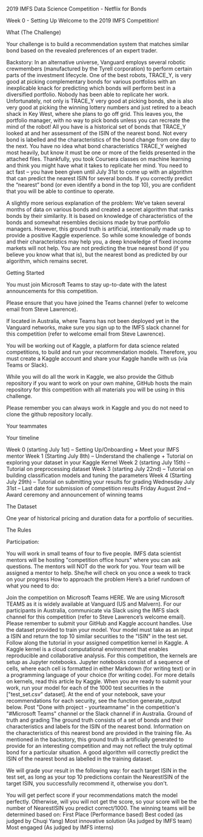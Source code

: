 2019 IMFS Data Science Competition - Netflix for Bonds

Week 0 - Setting Up
Welcome to the 2019 IMFS Competition!

What (The Challenge)

Your challenge is to build a recommendation system that matches similar bond based on the revealed preferences of an expert trader.

Backstory: In an alternative universe, Vanguard employs several robotic crewmembers (manufactured by the Tyrell corporation) to perform certain parts of the investment lifecycle. One of the best robots, TRACE_Y, is very good at picking complementary bonds for various portfolios with an inexplicable knack for predicting which bonds will perform best in a diversified portfolio. Nobody has been able to replicate her work. Unfortunately, not only is TRACE_Y very good at picking bonds, she is also very good at picking the winning lottery numbers and just retired to a beach shack in Key West, where she plans to go off grid. This leaves you, the portfolio manager, with no way to pick bonds unless you can recreate the mind of the robot! All you have is a historical set of bonds that TRACE_Y looked at and her assessment of the ISIN of the nearest bond. Not every bond is labelled and the characteristics of the bond change from one day to the next. You have no idea what bond characteristics TRACE_Y weighed most heavily, but know it must be one or more of the fields presented in the attached files. Thankfully, you took Coursera classes on machine learning and think you might have what it takes to replicate her mind. You need to act fast – you have been given until July 31st to come up with an algorithm that can predict the nearest ISIN for several bonds. If you correctly predict the “nearest” bond (or even identify a bond in the top 10), you are confident that you will be able to continue to operate.

A slightly more serious explanation of the problem: We’ve taken several months of data on various bonds and created a secret algorithm that ranks bonds by their similarity. It is based on knowledge of characteristics of the bonds and somewhat resembles decisions made by true portfolio managers. However, this ground truth is artificial, intentionally made up to provide a positive Kaggle experience. So while some knowledge of bonds and their characteristics may help you, a deep knowledge of fixed income markets will not help. You are not predicting the true nearest bond (if you believe you know what that is), but the nearest bond as predicted by our algorithm, which remains secret.

Getting Started

You must join Microsoft Teams to stay up-to-date with the latest announcements for this competition.

Please ensure that you have joined the Teams channel (refer to welcome email from Steve Lawrence).

If located in Australia, where Teams has not been deployed yet in the Vanguard networks, make sure you sign up to the IMFS slack channel for this competition (refer to welcome email from Steve Lawrence).

You will be working out of Kaggle, a platform for data science related competitions, to build and run your recommendation models. Therefore, you must create a Kaggle account and share your Kaggle handle with us (via Teams or Slack).

While you will do all the work in Kaggle, we also provide the Github repository if you want to work on your own mahine, GitHub hosts the main repository for this competition with all materials you will be using in this challenge.

Please remember you can always work in Kaggle and you do not need to clone the github repository locally.

Your teammates



Your timeline

Week 0 (starting July 1st) – Setting Up/Onboarding + Meet your IMFS mentor
Week 1 (Starting July 8th) – Understand the challenge + Tutorial on exploring your dataset in your Kaggle Kernel
Week 2 (starting July 15th) – Tutorial on preprocessing dataset
Week 3 (starting July 22nd) – Tutorial on building classification models and tuning the parameters
Week 4 (Starting July 29th) – Tutorial on submitting your results for grading
Wednesday July 31st – Last date for submission of competition results
Friday August 2nd – Award ceremony and announcement of winning teams

The Dataset

One year of historical pricing and duration data for a portfolio of securities.

The Rules

Participation:

You will work in small teams of four to five people.
IMFS data scientist mentors will be hosting "competition office hours" where you can ask questions. The mentors will NOT do the work for you.
Your team will be assigned a mentor to help. She/he will check on you once a week to track on your progress
How to approach the problem
Here’s a brief rundown of what you need to do:

Join the competition on Microsoft Teams HERE. We are using Microsoft TEAMS as it is widely available at Vanguard (US and Malvern). For our participants in Australia, communicate via Slack using the IMFS slack channel for this competition (refer to Steve Lawrence’s welcome email). Please remember to submit your GitHub and Kaggle account handles.
Use the dataset provided to train your model. Your model must take as an input a ISIN and return the top 10 similar securities to the "ISIN" in the test set.
Follow along the tutorial in your assigned competition kernel in Kaggle. A Kaggle kernel is a cloud computational environment that enables reproducible and collaborative analysis. For this competition, the kernels are setup as Jupyter notebooks. Jupyter notebooks consist of a sequence of cells, where each cell is formatted in either Markdown (for writing text) or in a programming language of your choice (for writing code). For more details on kernels, read this article by Kaggle.
When you are ready to submit your work, run your model for each of the 1000 test securities in the ["test_set.csv" dataset].
At the end of your notebook, save your recommendations for each security, see the function generate_output below.
Post "Done with project - yourteamname" in the competition's "#Microsoft Teams" channel or the Slack channel if in Australia.
Ground of truth and grading
The ground truth consists of a set of bonds and their characteristics and labels for the ISIN of the nearest bond. Information on the characteristics of this nearest bond are provided in the training file. As mentioned in the backstory, this ground truth is artificially generated to provide for an interesting competition and may not reflect the truly optimal bond for a particular situation. A good algorithm will correctly predict the ISIN of the nearest bond as labelled in the training dataset.

We will grade your result in the following way: for each target ISIN in the test set, as long as your top 10 predictions contain the NearestISIN of the target ISIN, you successfully recommend it, otherwise you don't.

You will get perfect score if your recommendations match the model perfectly. Otherwise, will you will not get the score, so your score will be the number of NearestISIN you predict correct/1000.
The winning teams will be determined based on:
First Place (Performance based)
Best coded (as judged by Chuqi Yang)
Most innovative solution (As judged by IMFS team)
Most engaged (As judged by IMFS interns)
